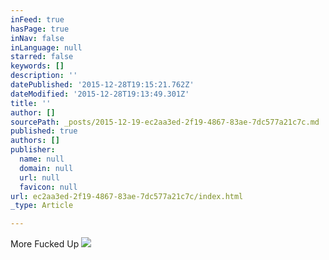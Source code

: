 ```yaml
---
inFeed: true
hasPage: true
inNav: false
inLanguage: null
starred: false
keywords: []
description: ''
datePublished: '2015-12-28T19:15:21.762Z'
dateModified: '2015-12-28T19:13:49.301Z'
title: ''
author: []
sourcePath: _posts/2015-12-19-ec2aa3ed-2f19-4867-83ae-7dc577a21c7c.md
published: true
authors: []
publisher:
  name: null
  domain: null
  url: null
  favicon: null
url: ec2aa3ed-2f19-4867-83ae-7dc577a21c7c/index.html
_type: Article

---
```

More Fucked Up
![](https://the-grid-user-content.s3-us-west-2.amazonaws.com/5bde8fd9-6e24-4565-a1eb-ad3541080035.jpg)